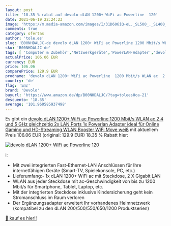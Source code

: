 ```yaml
---
layout: post
title: '18.35 % rabat auf devolo dLAN 1200+ WiFi ac Powerline  120'
date: 2021-06-19 22:24:23
image: 'https://m.media-amazon.com/images/I/31D606iQ-eL._SL500_._SL400_.jpg'
comments: true
category: ofertas
author: 'tole.es'
slug: 'B00NHDALJC-de devolo dLAN 1200+ WiFi ac Powerline 1200 Mbit/s WLAN ac 2...'
sku: 'B00NHDALJC-de'
tags: [ 'Computer & Zubehör','Netzwerkgeräte','PowerLAN-Adapter','devolo', ]
actualPrice: 106.06 EUR
currency: EUR
price: 106.06
comparePrice: 129.9 EUR
prodname: 'devolo dLAN 1200+ WiFi ac Powerline  1200 Mbit/s WLAN ac  2 4 und 5 GHz gleichzeitig  2x LAN Ports  1x Powerlan Adapter ideal für Online Gaming und HD-Streaming  WLAN Booster  WiFi Move  weiß'
country: 'de'
flag: '🇩🇪'
brand: 'Devolo'
buyurl: 'https://www.amazon.de/dp/B00NHDALJC/?tag=tolees0ca-21'
descuento: '18.35'
average: '101.960585937498'
---
```


Es gibt ein [devolo dLAN 1200+ WiFi ac Powerline  1200 Mbit/s WLAN ac  2 4 und 5 GHz gleichzeitig  2x LAN Ports  1x Powerlan Adapter ideal für Online Gaming und HD-Streaming  WLAN Booster  WiFi Move  weiß](https://www.amazon.de/dp/B00NHDALJC/?tag=tolees0ca-21) mit aktuellem Preis 106.06 EUR (original: 129.9 EUR) 18.35 % Rabatt hier:

[![devolo dLAN 1200+ WiFi ac Powerline  120](https://m.media-amazon.com/images/I/31D606iQ-eL._SL500_._SL400_.jpg)](https://www.amazon.de/dp/B00NHDALJC/?tag=tolees0ca-21)

ℹ️:

- Mit zwei integrierten Fast-Ethernet-LAN Anschlüssen für Ihre internetfähigen Geräte (Smart-TV, Spielekonsole, PC, etc.)
- Lieferumfang:- 1x dLAN 1200+ WiFi ac mit Steckdose, 2 X Gigabit LAN
- WLAN aus jeder Steckdose mit ac-Geschwindigkeit von bis zu 1200 Mbit/s für Smartphone, Tablet, Laptop, etc.
- Mit der integrierten Steckdose inklusive Kindersicherung geht kein Stromanschluss im Raum verloren
- Der Ergänzungsadapter erweitert Ihr vorhandenes Heimnetzwerk (kompatibel zu den dLAN 200/500/550/650/1200 Produktserien)

[🛒 kauf es hier!!](https://www.amazon.de/dp/B00NHDALJC/?tag=tolees0ca-21)
